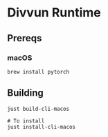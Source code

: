 # Divvun Runtime

## Prereqs

### macOS

```
brew install pytorch
```

## Building

```
just build-cli-macos

# To install
just install-cli-macos
```
